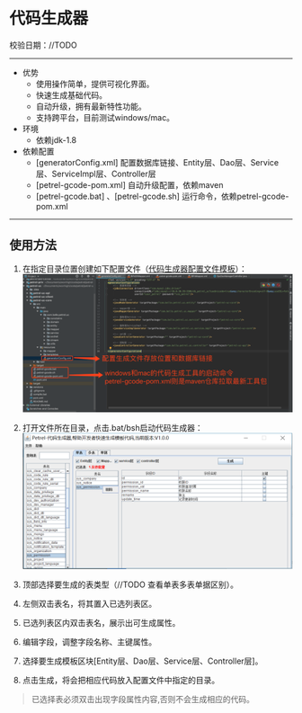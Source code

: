 # 代码生成器

校验日期：//TODO

---

* 优势
  * 使用操作简单，提供可视化界面。
  * 快速生成基础代码。
  * 自动升级，拥有最新特性功能。
  * 支持跨平台，目前测试windows/mac。
* 环境
  * 依赖jdk-1.8
* 依赖配置
  * \[generatorConfig.xml\] 配置数据库链接、Entity层、Dao层、Service层、ServiceImpl层、Controller层
  * \[petrel-gcode-pom.xml\] 自动升级配置，依赖maven
  * \[petrel-gcode.bat\] 、\[petrel-gcode.sh\] 运行命令，依赖petrel-gcode-pom.xml

---

## 使用方法

1. 在指定目录位置创建如下配置文件（[代码生成器配置文件模板](/kuo-zhan/dai-ma-sheng-cheng-qi/dai-ma-sheng-cheng-qi-pei-zhi-wen-jian-shuo-ming.md)）：![](/assets/代码生成器配置文件放置路径.png)

2. 打开文件所在目录，点击.bat/bsh启动代码生成器：  
   ![](/assets/代码生成器界面.png)

3. 顶部选择要生成的表类型（//TODO 查看单表多表单据区别）。

4. 左侧双击表名，将其置入已选列表区。

5. 已选列表区内双击表名，展示出可生成属性。

6. 编辑字段，调整字段名称、主键属性。

7. 选择要生成模板区块\[Entity层、Dao层、Service层、Controller层\]。

8. 点击生成，将会把相应代码放入配置文件中指定的目录。

> 已选择表必须双击出现字段属性内容,否则不会生成相应的代码。



